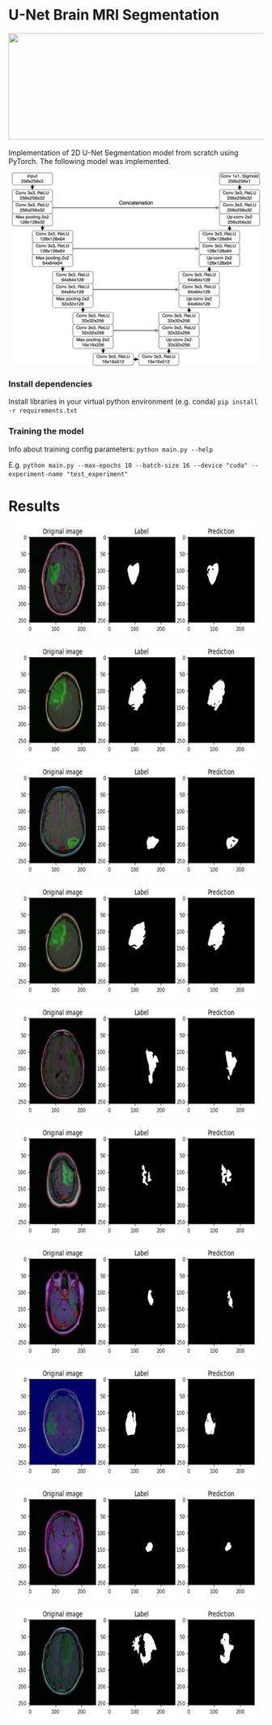 # U-Net Brain MRI Segmentation

<p align="center">
  <img src="https://raw.githubusercontent.com/ibrahimovnijat/U-Net/dev/images/mri_gif.gif?token=GHSAT0AAAAAABU45AW6BE33LAFWGTFTH5PAYW7JMJA" width="590" height=210>
  

Implementation of 2D U-Net Segmentation model from scratch using PyTorch. The following model was implemented. 

<p align="center">
  <img src="https://raw.githubusercontent.com/ibrahimovnijat/U-Net/dev/images/unet.png?token=GHSAT0AAAAAABU45AW6CEV6RR5K6MV2MOCMYW7JRIQ
" width="490" height=380>



### Install dependencies 
Install libraries in your virtual python environment (e.g. conda) `pip install -r requirements.txt`

### Training the model

Info about training config parameters: `python main.py --help`

E.g. `python main.py --max-epochs 10 --batch-size 16 --device "cuda" --experiment-name "test_experiment" `


# Results

<p align="center">
  <img src="https://raw.githubusercontent.com/ibrahimovnijat/U-Net/dev/results/result1.png?token=GHSAT0AAAAAABU45AW7XBJOI2SVQHHK43SUYW7JTCQ
" width="480" height=220>

<p align="center">
  <img src="https://raw.githubusercontent.com/ibrahimovnijat/U-Net/dev/results/result2.png?token=GHSAT0AAAAAABU45AW74IOBPUVTUGJGC2AWYW7JUVQ
" width="480" height=220>

<p align="center">
  <img src="https://raw.githubusercontent.com/ibrahimovnijat/U-Net/dev/results/result3.png?token=GHSAT0AAAAAABU45AW6CJIGCIHZJCMQDN66YW7JU6Q
" width="480" height=220>

<p align="center">
  <img src="https://raw.githubusercontent.com/ibrahimovnijat/U-Net/dev/results/result4.png?token=GHSAT0AAAAAABU45AW6QV2ZBHIAZUAO4YHCYW7JVGA
" width="480" height=220>

<p align="center">
  <img src="https://raw.githubusercontent.com/ibrahimovnijat/U-Net/dev/results/result5.png?token=GHSAT0AAAAAABU45AW7U3XOKRS4FSMKM6LSYW7JVPQ
" width="480" height=220>

<p align="center">
  <img src="https://raw.githubusercontent.com/ibrahimovnijat/U-Net/dev/results/result6.png?token=GHSAT0AAAAAABU45AW66APHUPUJNIDFOUWSYW7JV3A
" width="480" height=220>

<p align="center">
  <img src="https://raw.githubusercontent.com/ibrahimovnijat/U-Net/dev/results/result7.png?token=GHSAT0AAAAAABU45AW76EYQMOGBNFAPQBXYYW7JWBQ
" width="480" height=220>

<p align="center">
  <img src="https://raw.githubusercontent.com/ibrahimovnijat/U-Net/dev/results/result8.png?token=GHSAT0AAAAAABU45AW6HGDYZQSUE5NOAVICYW7JWPA
" width="480" height=220>

<p align="center">
  <img src="https://raw.githubusercontent.com/ibrahimovnijat/U-Net/dev/results/result9.png?token=GHSAT0AAAAAABU45AW72FPQF4B4FQFLHWHAYW7JWXQ
" width="480" height=220>

<p align="center">
  <img src="https://raw.githubusercontent.com/ibrahimovnijat/U-Net/dev/results/result10.png?token=GHSAT0AAAAAABU45AW7AJC4RB3P76A3FAOSYW7JXAA
" width="480" height=220>
